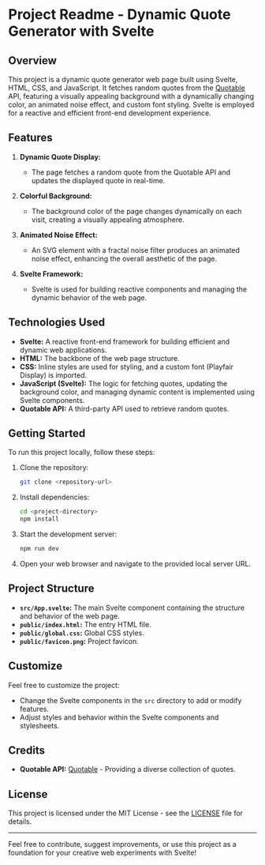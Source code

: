 # Project Readme - Dynamic Quote Generator with Svelte

## Overview

This project is a dynamic quote generator web page built using Svelte, HTML, CSS, and JavaScript. It fetches random quotes from the [Quotable](https://api.quotable.io/) API, featuring a visually appealing background with a dynamically changing color, an animated noise effect, and custom font styling. Svelte is employed for a reactive and efficient front-end development experience.

## Features

1. **Dynamic Quote Display:**
   - The page fetches a random quote from the Quotable API and updates the displayed quote in real-time.

2. **Colorful Background:**
   - The background color of the page changes dynamically on each visit, creating a visually appealing atmosphere.

3. **Animated Noise Effect:**
   - An SVG element with a fractal noise filter produces an animated noise effect, enhancing the overall aesthetic of the page.

4. **Svelte Framework:**
   - Svelte is used for building reactive components and managing the dynamic behavior of the web page.

## Technologies Used

- **Svelte:** A reactive front-end framework for building efficient and dynamic web applications.
- **HTML:** The backbone of the web page structure.
- **CSS:** Inline styles are used for styling, and a custom font (Playfair Display) is imported.
- **JavaScript (Svelte):** The logic for fetching quotes, updating the background color, and managing dynamic content is implemented using Svelte components.
- **Quotable API:** A third-party API used to retrieve random quotes.

## Getting Started

To run this project locally, follow these steps:

1. Clone the repository:

    ```bash
    git clone <repository-url>
    ```

2. Install dependencies:

    ```bash
    cd <project-directory>
    npm install
    ```

3. Start the development server:

    ```bash
    npm run dev
    ```

4. Open your web browser and navigate to the provided local server URL.

## Project Structure

- **`src/App.svelte`:** The main Svelte component containing the structure and behavior of the web page.
- **`public/index.html`:** The entry HTML file.
- **`public/global.css`:** Global CSS styles.
- **`public/favicon.png`:** Project favicon.

## Customize

Feel free to customize the project:

- Change the Svelte components in the `src` directory to add or modify features.
- Adjust styles and behavior within the Svelte components and stylesheets.

## Credits

- **Quotable API:** [Quotable](https://api.quotable.io/) - Providing a diverse collection of quotes.

## License

This project is licensed under the MIT License - see the [LICENSE](LICENSE) file for details.

---

Feel free to contribute, suggest improvements, or use this project as a foundation for your creative web experiments with Svelte!
